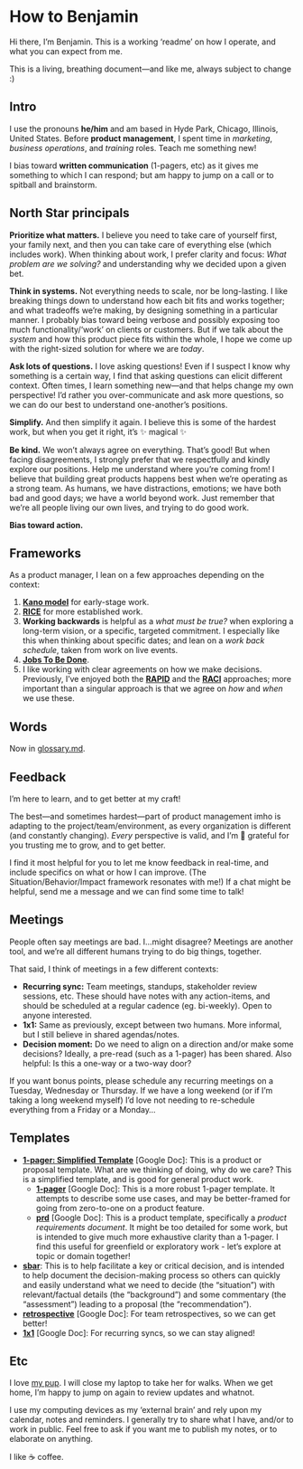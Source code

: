 # How to Benjamin

Hi there, I’m Benjamin. This is a working ‘readme’ on how I operate, and what you can expect from me.

This is a living, breathing document—and like me, always subject to change :)

## Intro

I use the pronouns **he/him** and am based in Hyde Park, Chicago, Illinois, United States. Before **product management**, I spent time in _marketing_, _business operations_, and _training_ roles. Teach me something new!

I bias toward **written communication** (1-pagers, etc) as it gives me something to which I can respond; but am happy to jump on a call or to spitball and brainstorm.

## North Star principals

**Prioritize what matters.** I believe you need to take care of yourself first, your family next, and then you can take care of everything else (which includes work). When thinking about work, I prefer clarity and focus: _What problem are we solving?_ and understanding why we decided upon a given bet.

**Think in systems.** Not everything needs to scale, nor be long-lasting. I like breaking things down to understand how each bit fits and works together; and what tradeoffs we’re making, by designing something in a particular manner. I probably bias toward being verbose and possibly exposing too much functionality/‘work’ on clients or customers. But if we talk about the _system_ and how this product piece fits within the whole, I hope we come up with the right-sized solution for where we are _today_.

**Ask lots of questions.** I love asking questions! Even if I suspect I know why something is a certain way, I find that asking questions can elicit different context. Often times, I learn something new—and that helps change my own perspective! I’d rather you over-communicate and ask more questions, so we can do our best to understand one-another’s positions.

**Simplify.** And then simplify it again. I believe this is some of the hardest work, but when you get it right, it’s ✨ magical ✨

**Be kind.** We won’t always agree on everything. That’s good! But when facing disagreements, I strongly prefer that we respectfully and kindly explore our positions. Help me understand where you’re coming from! I believe that building great products happens best when we’re operating as a strong team. As humans, we have distractions, emotions; we have both bad and good days; we have a world beyond work. Just remember that we’re all people living our own lives, and trying to do good work.

**Bias toward action.**

## Frameworks

As a product manager, I lean on a few approaches depending on the context:
1. **[Kano model](https://www.productplan.com/glossary/kano-model/)** for early-stage work.
2. **[RICE](https://www.intercom.com/blog/rice-simple-prioritization-for-product-managers/)** for more established work.
3. **Working backwards** is helpful as a _what must be true?_ when exploring a long-term vision, or a specific, targeted commitment. I especially like this when thinking about specific dates; and lean on a _work back schedule_, taken from work on live events.
4. **[Jobs To Be Done](https://www.productplan.com/glossary/jobs-to-be-done-framework/)**.
5. I like working with clear agreements on how we make decisions. Previously, I’ve enjoyed both the **[RAPID](https://thinkinsights.net/strategy/rapid-decisions/)** and the **[RACI](https://racichart.org/the-raci-model/)** approaches; more important than a singular approach is that we agree on _how_ and _when_ we use these.

## Words

Now in [glossary.md](glossary.md).

## Feedback

I’m here to learn, and to get better at my craft!

The best—and sometimes hardest—part of product management imho is adapting to the project/team/environment, as every organization is different (and constantly changing). _Every_ perspective is valid, and I’m 🙏 grateful for you trusting me to grow, and to get better.

I find it most helpful for you to let me know feedback in real-time, and include specifics on what or how I can improve. (The Situation/Behavior/Impact framework resonates with me!) If a chat might be helpful, send me a message and we can find some time to talk!

## Meetings

People often say meetings are bad. I…might disagree? Meetings are another tool, and we’re all different humans trying to do big things, together.

That said, I think of meetings in a few different contexts:
* **Recurring sync:** Team meetings, standups, stakeholder review sessions, etc. These should have notes with any action-items, and should be scheduled at a regular cadence (eg. bi-weekly). Open to anyone interested.
* **1x1:** Same as previously, except between two humans. More informal, but I still believe in shared agendas/notes.
* **Decision moment:** Do we need to align on a direction and/or make some decisions? Ideally, a pre-read (such as a 1-pager) has been shared. Also helpful: Is this a one-way or a two-way door?

If you want bonus points, please schedule any recurring meetings on a Tuesday, Wednesday or Thursday. If we have a long weekend (or if I’m taking a long weekend myself) I’d love not needing to re-schedule everything from a Friday or a Monday…

## Templates

* **[1-pager: Simplified Template](https://docs.google.com/document/d/13HKQadel_o53zZZcjAKJhqxdsolFhUFj3NGlTWmsRZc/edit)** [Google Doc]: This is a product or proposal template. What are we thinking of doing, why do we care? This is a simplified template, and is good for general product work.
  * **[1-pager](https://docs.google.com/document/d/1Ng5s4EnvNUZSGcPQ-uoSRSKoJc_yN3kTefO7trwhemc/edit)** [Google Doc]: This is a more robust 1-pager template. It attempts to describe some use cases, and may be better-framed for going from zero-to-one on a product feature.
  * **[prd](https://docs.google.com/document/d/1S5ZnvgrE2KR8tfNqIlPw4p4Xu_xKfnVPEikL7fe5LwM/edit)** [Google Doc]: This is a product template, specifically a _product requirements document_. It might be too detailed for some work, but is intended to give much more exhaustive clarity than a 1-pager. I find this useful for greenfield or exploratory work - let’s explore at topic or domain together!
* **[sbar](templates/sbar.md)**: This is to help facilitate a key or critical decision, and is intended to help document the decision-making process so others can quickly and easily understand what we need to decide (the “situation”) with relevant/factual details (the “background”) and some commentary (the “assessment”) leading to a proposal (the “recommendation”).
* **[retrospective](https://docs.google.com/document/d/10EINucqdQNT_lQmgxRz57o1U_D13UaaYPhktIBgUkug/edit)** [Google Doc]: For team retrospectives, so we can get better!
* **[1x1](https://docs.google.com/document/d/1TE1RL0nYF5lhARhpYPDhX2uV2wIGzK3R8DZtYHfPXA8/edit)** [Google Doc]: For recurring syncs, so we can stay aligned!

## Etc

I love [my pup](https://benjaminchait.net/about/lyra). I will close my laptop to take her for walks. When we get home, I’m happy to jump on again to review updates and whatnot.

I use my computing devices as my ‘external brain’ and rely upon my calendar, notes and reminders. I generally try to share what I have, and/or to work in public. Feel free to ask if you want me to publish my notes, or to elaborate on anything.

I like ☕️ coffee.
